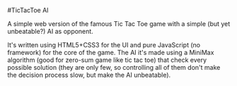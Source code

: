 #TicTacToe AI

A simple web version of the famous Tic Tac Toe game with a simple (but yet unbeatable?) AI as opponent.

It's written using HTML5+CSS3 for the UI and pure JavaScript (no framework) for the core of the game. The AI it's made using a MiniMax algorithm (good for zero-sum game like tic tac toe) that check every possible solution (they are only few, so controlling all of them don't make the decision process slow, but make the AI unbeatable).
